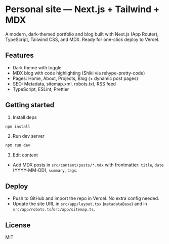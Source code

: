 # Personal site — Next.js + Tailwind + MDX

A modern, dark-themed portfolio and blog built with Next.js (App Router), TypeScript, Tailwind CSS, and MDX. Ready for one-click deploy to Vercel.

## Features

- Dark theme with toggle
- MDX blog with code highlighting (Shiki via rehype-pretty-code)
- Pages: Home, About, Projects, Blog (+ dynamic post pages)
- SEO: Metadata, sitemap.xml, robots.txt, RSS feed
- TypeScript, ESLint, Prettier

## Getting started

1. Install deps

```bash
npm install
```

2. Run dev server

```bash
npm run dev
```

3. Edit content
- Add MDX posts in `src/content/posts/*.mdx` with frontmatter: `title`, `date` (YYYY-MM-DD), `summary`, `tags`.

## Deploy

- Push to GitHub and import the repo in Vercel. No extra config needed.
- Update the site URL in `src/app/layout.tsx` (`metadataBase`) and in `src/app/robots.ts`/`src/app/sitemap.ts`.

## License

MIT
